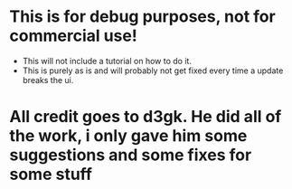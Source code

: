 # This is for debug purposes, not for commercial use!

- This will not include a tutorial on how to do it.
- This is purely as is and will probably not get fixed every time a update breaks the ui.


# All credit goes to d3gk. He did all of the work, i only gave him some suggestions and some fixes for some stuff
